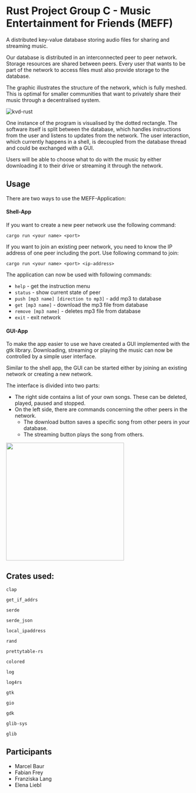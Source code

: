 # Rust Project Group C - Music Entertainment for Friends (MEFF)

A distributed key-value database storing audio files for sharing and streaming music.



Our database is distributed in an interconnected peer to peer network. Storage resources are shared between peers. Every user that
wants to be part of the network to access files must also provide storage to the database.

The graphic illustrates the structure of the network, which is fully meshed.
This is optimal for smaller communities that want to privately share their music through a decentralised system.

![kvd-rust](https://user-images.githubusercontent.com/12140441/72470038-8f9f3880-37e0-11ea-8175-ed0e9f52fc50.png)

One instance of the program is visualised by the dotted rectangle. The software itself is split between the database, which handles instructions from the
user and listens to updates from the network. The user interaction, which currently happens in a shell,
is decoupled from the database thread and could be exchanged with a GUI.

Users will be able to choose what to do with the music by either downloading it to their drive or streaming it through the network.

## Usage

There are two ways to use the MEFF-Application:

#### Shell-App

If you want to create a new peer network use the following command:

`cargo run <your name> <port>`

If you want to join an existing peer network, you need to know the IP address of one peer including the port.
Use following command to join:

`cargo run <your name> <port> <ip-address>`

The application can now be used with following commands: 

- `help` - get the instruction menu
- `status` - show current state of peer
- `push [mp3 name] [direction to mp3]` - add mp3 to database
- `get [mp3 name]` - download the mp3 file from database
- `remove [mp3 name]` - deletes mp3 file from database
- `exit` - exit network

#### GUI-App

To make the app easier to use we have created a GUI implemented with the gtk library.
Downloading, streaming or playing the music can now be controlled by a simple user interface.

Similar to the shell app, the GUI can be started either by joining an existing network or creating a new network.

The interface is divided into two parts:
- The right side contains a list of your own songs. These can be deleted, played, paused and stopped. 
- On the left side, there are commands concerning the other peers in the network.
    - The download button saves a specific song from other peers in your database. 
    - The streaming button plays the song from others.
    

<img src="https://fabianfrey.de/meff.png" width="320" />


## Crates used:

    clap
    
    get_if_addrs
    
    serde
    
    serde_json
    
    local_ipaddress
    
    rand
    
    prettytable-rs
    
    colored
    
    log
   
    log4rs
    
    gtk
    
    gio
    
    gdk
    
    glib-sys 
    
    glib

## Participants
- Marcel Baur
- Fabian Frey
- Franziska Lang
- Elena Liebl

